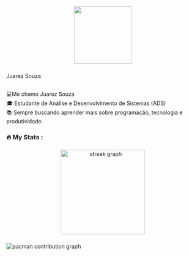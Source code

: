 <div align="center">
  <img height="150" src="https://media.giphy.com/media/M9gbBd9nbDrOTu1Mqx/giphy.gif"  />
</div>

###

<p align="left">Juarez Souza</p>

###

<h2 align="left"></h2>

###

<p align="left">💻Me chamo Juarez Souza <br>🎓 Estudante de Análise e Desenvolvimento de Sistemas (ADS)<br>📚 Sempre buscando aprender mais sobre programação, tecnologia e produtividade.</p>

###

<h3 align="left">🔥   My Stats :</h3>

###

<div align="center">
  <img src="https://streak-stats.demolab.com?user=juarez souza&locale=en&mode=daily&theme=dark&hide_border=false&border_radius=5&order=3" height="220" alt="streak graph"  />
</div>

###

<picture>
  <source media="(prefers-color-scheme: dark)" srcset="https://raw.githubusercontent.com/juarez souza/juarez souza/output/pacman-contribution-graph-dark.svg">
  <source media="(prefers-color-scheme: light)" srcset="https://raw.githubusercontent.com/juarez souza/juarez souza/output/pacman-contribution-graph.svg">
  <img alt="pacman contribution graph" src="https://raw.githubusercontent.com/juarez souza/juarez souza/output/pacman-contribution-graph.svg">
</picture>

###
